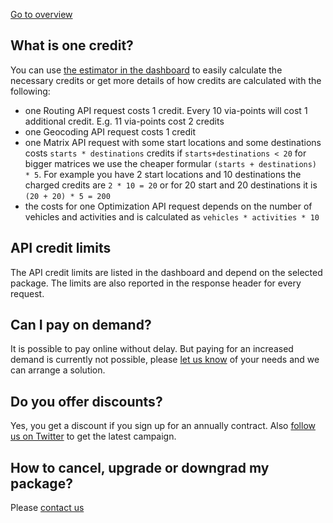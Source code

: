 [Go to overview](./README.md)

## What is one credit?

You can use [the estimator in the dashboard](https://graphhopper.com/dashboard/#/pricing) to easily calculate the necessary credits or get more details of how credits are calculated with the following:

 * one Routing API request costs 1 credit. Every 10 via-points will cost 1 additional credit. E.g. 11 via-points cost 2 credits
 * one Geocoding API request costs 1 credit
 * one Matrix API request with some start locations and some destinations costs `starts * destinations` credits if `starts+destinations < 20` for bigger matrices we use the cheaper formular `(starts + destinations) * 5`. For example you have 2 start locations and 10 destinations the charged credits are `2 * 10 = 20` or for 20 start and 20 destinations it is `(20 + 20) * 5 = 200`
 * the costs for one Optimization API request depends on the number of vehicles and activities and is calculated as `vehicles * activities * 10`
  
## API credit limits

The API credit limits are listed in the dashboard and depend on the selected package. The limits are also reported in the response header for every request.

## Can I pay on demand?

It is possible to pay online without delay. But paying for an increased demand is currently not possible, please [let us know](https://graphhopper.com/#contact) of your needs and we can arrange a solution.

## Do you offer discounts?

Yes, you get a discount if you sign up for an annually contract. Also [follow us on Twitter](https://twitter.com/graphhopper) to get the latest campaign.

## How to cancel, upgrade or downgrad my package?

Please [contact us](https://graphhopper.com/#contact)
